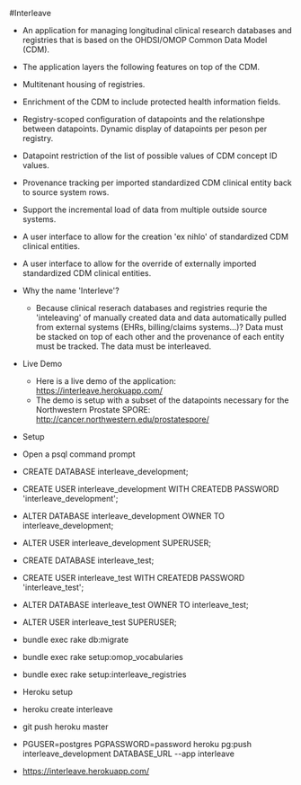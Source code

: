 #Interleave

* An application for managing longitudinal clinical research databases and registries that is based on the OHDSI/OMOP Common Data Model (CDM).
* The application layers the following features on top of the CDM.
 * Multitenant housing of registries.
 * Enrichment of the CDM to include protected health information fields.
 * Registry-scoped configuration of datapoints and the relationshpe between datapoints.  Dynamic display of datapoints per peson per registry.
 * Datapoint restriction of the list of possible values of CDM concept ID values.
 * Provenance tracking per imported standardized CDM clinical entity back to source system rows.
 * Support the incremental load of data from multiple outside source systems.
 * A user interface to allow for the creation 'ex nihlo' of standardized CDM clinical entities.
 * A user interface to allow for the override of externally imported standardized CDM clinical entities.

* Why the name 'Interleve'?
  * Because clinical reserach databases and registries requrie the 'inteleaving' of manually created data and data automatically pulled from external systems (EHRs, billing/claims systems...)?  Data must be stacked on top of each other and the provenance of each entity must be tracked.  The data must be interleaved.

* Live Demo
  * Here is a live demo of the application: https://interleave.herokuapp.com/
  * The demo is setup with a subset of the datapoints necessary for the Northwestern Prostate SPORE: http://cancer.northwestern.edu/prostatespore/

* Setup
 * Open a psql command prompt
 * CREATE DATABASE interleave_development;
 * CREATE USER interleave_development WITH CREATEDB PASSWORD 'interleave_development';
 * ALTER DATABASE interleave_development OWNER TO interleave_development;
 * ALTER USER interleave_development SUPERUSER;
 * CREATE DATABASE interleave_test;
 * CREATE USER interleave_test WITH CREATEDB PASSWORD 'interleave_test';
 * ALTER DATABASE interleave_test OWNER TO interleave_test;
 * ALTER USER interleave_test SUPERUSER;
 * bundle exec rake db:migrate
 * bundle exec rake setup:omop_vocabularies
 * bundle exec rake setup:interleave_registries

* Heroku setup
 * heroku create interleave
 * git push heroku master
 * PGUSER=postgres PGPASSWORD=password heroku pg:push interleave_development DATABASE_URL --app interleave
 * https://interleave.herokuapp.com/

